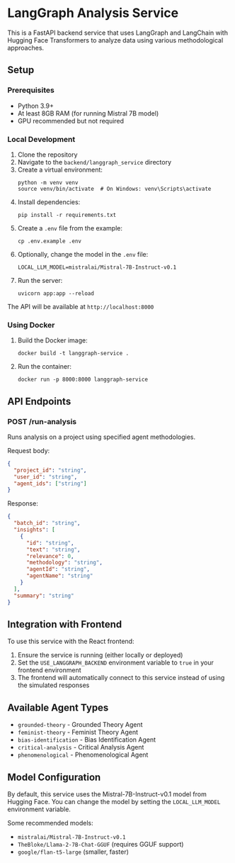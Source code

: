 
# LangGraph Analysis Service

This is a FastAPI backend service that uses LangGraph and LangChain with Hugging Face Transformers to analyze data using various methodological approaches.

## Setup

### Prerequisites
- Python 3.9+
- At least 8GB RAM (for running Mistral 7B model)
- GPU recommended but not required

### Local Development

1. Clone the repository
2. Navigate to the `backend/langgraph_service` directory
3. Create a virtual environment:
   ```
   python -m venv venv
   source venv/bin/activate  # On Windows: venv\Scripts\activate
   ```
4. Install dependencies:
   ```
   pip install -r requirements.txt
   ```
5. Create a `.env` file from the example:
   ```
   cp .env.example .env
   ```
6. Optionally, change the model in the `.env` file:
   ```
   LOCAL_LLM_MODEL=mistralai/Mistral-7B-Instruct-v0.1
   ```
7. Run the server:
   ```
   uvicorn app:app --reload
   ```

The API will be available at `http://localhost:8000`

### Using Docker

1. Build the Docker image:
   ```
   docker build -t langgraph-service .
   ```
2. Run the container:
   ```
   docker run -p 8000:8000 langgraph-service
   ```

## API Endpoints

### POST /run-analysis
Runs analysis on a project using specified agent methodologies.

Request body:
```json
{
  "project_id": "string",
  "user_id": "string",
  "agent_ids": ["string"]
}
```

Response:
```json
{
  "batch_id": "string",
  "insights": [
    {
      "id": "string",
      "text": "string",
      "relevance": 0,
      "methodology": "string",
      "agentId": "string",
      "agentName": "string"
    }
  ],
  "summary": "string"
}
```

## Integration with Frontend

To use this service with the React frontend:

1. Ensure the service is running (either locally or deployed)
2. Set the `USE_LANGGRAPH_BACKEND` environment variable to `true` in your frontend environment
3. The frontend will automatically connect to this service instead of using the simulated responses

## Available Agent Types

- `grounded-theory` - Grounded Theory Agent
- `feminist-theory` - Feminist Theory Agent
- `bias-identification` - Bias Identification Agent
- `critical-analysis` - Critical Analysis Agent
- `phenomenological` - Phenomenological Agent

## Model Configuration

By default, this service uses the Mistral-7B-Instruct-v0.1 model from Hugging Face. You can change the model by setting the `LOCAL_LLM_MODEL` environment variable.

Some recommended models:
- `mistralai/Mistral-7B-Instruct-v0.1`
- `TheBloke/Llama-2-7B-Chat-GGUF` (requires GGUF support)
- `google/flan-t5-large` (smaller, faster)

